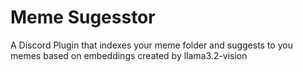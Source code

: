 # Meme Sugesstor
A Discord Plugin that indexes your meme folder and suggests to you memes based on embeddings created by llama3.2-vision
